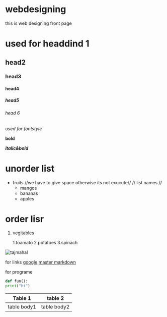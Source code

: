 # webdesigning
this is web designing front page
# used for headdind 1
## head2
### head3
#### head4
##### head5
###### head 6

*used for fontstyle*

**bold**

***italic&bold***

# unorder list  
* fruits    //we have to give space otherwise its not exucute//  // list names //
  * mangos
  * bananas
  * apples

# order lisr
1. vegitables

      1.toamato
      2.potatoes
      3.spinach


![tajmahal](https://lp-cms-production.imgix.net/2020-11/GettyRF_494057771.jpg) 


for links
[google](https://www.google.com)
[master markdown](https://guides.github.com/features/mastering-markdown)


for programe
~~~python
def fun():
print("hi")
~~~

Table 1 | table 2
--------|-----
table body1|table body2

